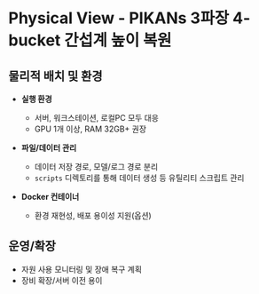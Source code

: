 # Physical View - PIKANs 3파장 4-bucket 간섭계 높이 복원

## 물리적 배치 및 환경

- **실행 환경**
  - 서버, 워크스테이션, 로컬PC 모두 대응
  - GPU 1개 이상, RAM 32GB+ 권장

- **파일/데이터 관리**
  - 데이터 저장 경로, 모델/로그 경로 분리
  - `scripts` 디렉토리를 통해 데이터 생성 등 유틸리티 스크립트 관리

- **Docker 컨테이너**
  - 환경 재현성, 배포 용이성 지원(옵션)

## 운영/확장

- 자원 사용 모니터링 및 장애 복구 계획
- 장비 확장/서버 이전 용이